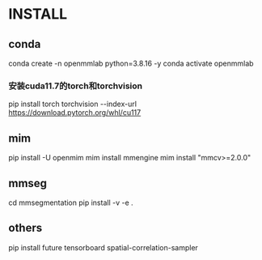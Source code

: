 # INSTALL
## conda
conda create -n openmmlab python=3.8.16 -y
conda activate openmmlab
### 安装cuda11.7的torch和torchvision
pip install torch torchvision --index-url https://download.pytorch.org/whl/cu117
## mim
pip install -U openmim
mim install mmengine
mim install "mmcv>=2.0.0"
## mmseg
cd mmsegmentation
pip install -v -e .
## others 
pip install future tensorboard spatial-correlation-sampler